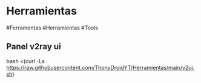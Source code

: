 # Herramientas
#Ferramentas #Herramientas #Tools

## Panel v2ray ui
bash <(curl -Ls https://raw.githubusercontent.com/ThonyDroidYT/Herramientas/main/v2ui.sh)
